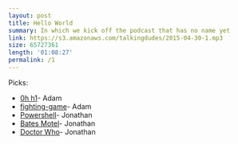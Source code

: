```yaml
---
layout: post
title: Hello World
summary: In which we kick off the podcast that has no name yet
link: https://s3.amazonaws.com/talkingdudes/2015-04-30-1.mp3
size: 65727361
length: '01:08:27'
permalink: /1
---
```


Picks:

- [0h h1](http://0hh1.com/)- Adam
- [fighting-game](https://github.com/aharris88/fighting-game)- Adam
- [Powershell](http://en.wikipedia.org/wiki/Windows_PowerShell)- Jonathan
- [Bates Motel](http://en.wikipedia.org/wiki/Bates_Motel_(TV_series))- Jonathan
- [Doctor Who](http://en.wikipedia.org/wiki/Doctor_Who)- Jonathan
